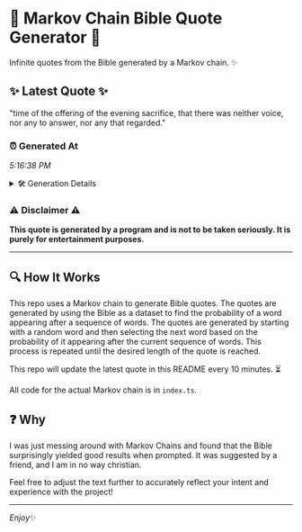 # 📖 Markov Chain Bible Quote Generator 📖

Infinite quotes from the Bible generated by a Markov chain. ✨

## ✨ Latest Quote ✨
"time of the offering of the evening sacrifice, that there was neither voice, nor any to answer, nor any that regarded."

### ⏰ Generated At
*5:16:38 PM*

<details>
    <summary>🛠️ Generation Details</summary>
    <p>
        <strong>🌱 Seed:</strong> time<br>
        <strong>🔄 Iterations:</strong> 20<br>
        <strong>📜 Context History:</strong><br>[ time ]: of<br>[ time, of ]: the<br>[ time, of, the ]: offering<br>[ time, of, the, offering ]: of<br>[ time, of, the, offering, of ]: the<br>[ time, of, the, offering, of, the ]: evening<br>[ of, the, offering, of, the, evening ]: sacrifice,<br>[ the, offering, of, the, evening, sacrifice, ]: that<br>[ offering, of, the, evening, sacrifice,, that ]: there<br>[ of, the, evening, sacrifice,, that, there ]: was<br>[ the, evening, sacrifice,, that, there, was ]: neither<br>[ evening, sacrifice,, that, there, was, neither ]: voice,<br>[ sacrifice,, that, there, was, neither, voice, ]: nor<br>[ that, there, was, neither, voice,, nor ]: any<br>[ there, was, neither, voice,, nor, any ]: to<br>[ was, neither, voice,, nor, any, to ]: answer,<br>[ neither, voice,, nor, any, to, answer, ]: nor<br>[ voice,, nor, any, to, answer,, nor ]: any<br>[ nor, any, to, answer,, nor, any ]: that<br>[ any, to, answer,, nor, any, that ]: regarded.<br>
    </p>
</details>

### ⚠️ Disclaimer ⚠️
**This quote is generated by a program and is not to be taken seriously. It is purely for entertainment purposes.**

---

## 🔍 How It Works

This repo uses a Markov chain to generate Bible quotes. The quotes are generated by using the Bible as a dataset to find the probability of a word appearing after a sequence of words. The quotes are generated by starting with a random word and then selecting the next word based on the probability of it appearing after the current sequence of words. This process is repeated until the desired length of the quote is reached.

This repo will update the latest quote in this README every 10 minutes. ⏳

All code for the actual Markov chain is in `index.ts`.

## ❓ Why

I was just messing around with Markov Chains and found that the Bible surprisingly yielded good results when prompted. 
It was suggested by a friend, and I am in no way christian.

Feel free to adjust the text further to accurately reflect your intent and experience with the project!

---

*Enjoy*✨
